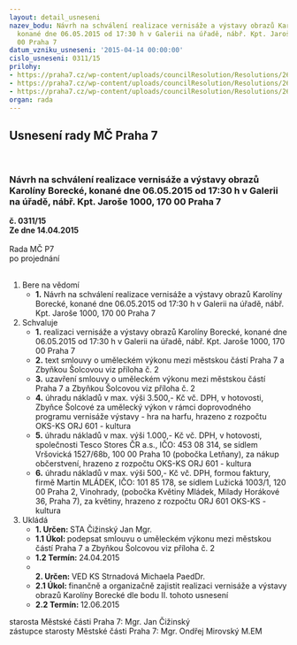 ```yaml
---
layout: detail_usneseni
nazev_bodu: Návrh na schválení realizace vernisáže a výstavy obrazů Karolíny Borecké,
  konané dne 06.05.2015 od 17:30 h v Galerii na úřadě, nábř. Kpt. Jaroše 1000, 170
  00 Praha 7
datum_vzniku_usneseni: '2015-04-14 00:00:00'
cislo_usneseni: 0311/15
prilohy:
- https://praha7.cz/wp-content/uploads/councilResolution/Resolutions/26537/19-15-m25d_vernisaz_borecka_06_05_2015.doc
- https://praha7.cz/wp-content/uploads/councilResolution/Resolutions/26537/19-15-s8nv_solcova_06_05_2015_vernisaz.doc
- https://praha7.cz/wp-content/uploads/councilResolution/Resolutions/26537/19-15-zapis_ze_4_jednani_kk_ze_dne_30_03_2015.pdf
organ: rada
---
```

<div id="ucUsn_pList" class="usn">
	<span><h2>Usnesení rady MČ Praha 7 </h2>
<br></span><div class="standBody">
<span><h3>Návrh na schválení realizace vernisáže a výstavy obrazů Karolíny Borecké, konané dne 06.05.2015 od 17:30 h v Galerii na úřadě, nábř. Kpt. Jaroše 1000, 170 00 Praha 7</h3></span><div class="center">
		<strong>č. 0311/15</strong><br>
	</div>
<div class="center">
		<strong>Ze dne 14.04.2015</strong><br><br>
	</div>Rada MČ P7<br> po projednání<br><br><ol>
<li>Bere na vědomí<ul><li>
<strong>1.</strong> Návrh na schválení realizace vernisáže a výstavy obrazů Karolíny Borecké, konané dne 06.05.2015 od 17:30 h v Galerii na úřadě, nábř. Kpt. Jaroše 1000, 170 00 Praha 7</li></ul>
</li>
<li>Schvaluje<ul>
<li>
<strong>1.</strong> realizaci vernisáže a výstavy obrazů Karolíny Borecké, konané dne 06.05.2015 od 17:30 h v Galerii na úřadě, nábř. Kpt. Jaroše 1000, 170 00 Praha 7</li>
<li>
<strong>2.</strong> text smlouvy o uměleckém výkonu mezi městskou částí Praha 7 a Zbyňkou Šolcovou viz příloha č. 2</li>
<li>
<strong>3.</strong> uzavření smlouvy o uměleckém výkonu mezi městskou částí Praha 7 a Zbyňkou Šolcovou viz příloha č. 2</li>
<li>
<strong>4.</strong> úhradu nákladů v max. výši 3.500,- Kč vč. DPH, v hotovosti, Zbyňce Šolcové za umělecký výkon v rámci doprovodného programu vernisáže výstavy - hra na harfu, hrazeno z rozpočtu OKS-KS ORJ 601 - kultura</li>
<li>
<strong>5.</strong> úhradu nákladů v max. výši 1.000,- Kč vč. DPH, v hotovosti, společnosti Tesco Stores ČR a.s., IČO: 453 08 314, se sídlem Vršovická 1527/68b, 100 00 Praha 10 (pobočka Letňany), za nákup občerstvení, hrazeno z rozpočtu OKS-KS ORJ 601 - kultura</li>
<li>
<strong>6.</strong> úhradu nákladů v max. výši 500,- Kč vč. DPH, formou faktury, firmě Martin MLÁDEK, IČO: 101 85 178, se sídlem Lužická 1003/1, 120 00 Praha 2, Vinohrady, (pobočka Květiny Mládek, Milady Horákové 36, Praha 7), za květiny, hrazeno z rozpočtu ORJ 601 OKS-KS - kultura  </li>
</ul>
</li>
<li>Ukládá<ul>
<li>
<strong>1. Určen: </strong>STA Čižinský Jan Mgr.</li>
<li>
<strong>1.1 Úkol: </strong>podepsat smlouvu o uměleckém výkonu mezi městskou částí Praha 7 a Zbyňkou Šolcovou viz příloha č. 2</li>
<li>
<strong>1.2 Termín: </strong>24.04.2015</li>
<li>
<strong><br>2. Určen: </strong>VED KS Strnadová Michaela PaedDr.</li>
<li>
<strong>2.1 Úkol: </strong>finančně a organizačně zajistit realizaci vernisáže a výstavy obrazů Karolíny Borecké dle bodu II. tohoto usnesení</li>
<li>
<strong>2.2 Termín: </strong>12.06.2015</li>
</ul>
</li>
</ol>starosta Městské části Praha 7: Mgr. Jan Čižinský<br>zástupce starosty Městské části Praha 7: Mgr. Ondřej Mirovský M.EM 
</div>
</div>